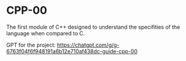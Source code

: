 # CPP-00
The first module of C++ designed to understand the specifities of the language when compared to C.

GPT for the project: https://chatgpt.com/g/g-6763f04f6f948191a6b12e710af438dc-guide-cpp-00
